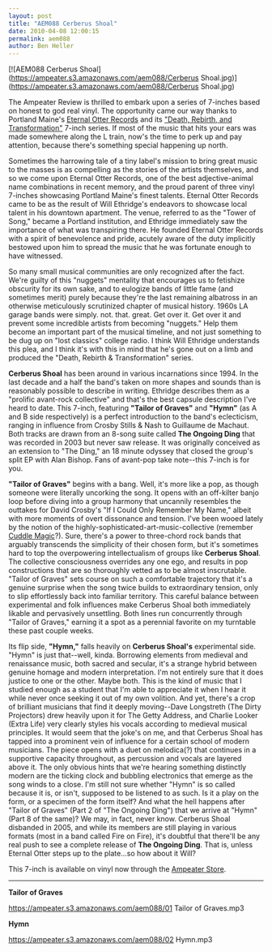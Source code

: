 ```yaml
---
layout: post
title: "AEM088 Cerberus Shoal"
date: 2010-04-08 12:00:15
permalink: aem088
author: Ben Heller
---
```

[![AEM088 Cerberus Shoal](https://ampeater.s3.amazonaws.com/aem088/Cerberus Shoal.jpg)](https://ampeater.s3.amazonaws.com/aem088/Cerberus Shoal.jpg)

The Ampeater Review is thrilled to embark upon a series of 7-inches based on honest to god real vinyl. The opportunity came our way thanks to Portland Maine's [Eternal Otter Records](www.eternalotterrecords.com) and its ["Death, Rebirth, and Transformation"](http://theottersden.wikispaces.com/Vinyl+Single+Series) 7-inch series. If most of the music that hits your ears was made somewhere along the L train, now's the time to perk up and pay attention, because there's something special happening up north.

<!-- more -->

Sometimes the harrowing tale of a tiny label's mission to bring great music to the masses is as compelling as the stories of the artists themselves, and so we come upon Eternal Otter Records, one of the best adjective-animal name combinations in recent memory, and the proud parent of three vinyl 7-inches showcasing Portland Maine's finest talents. Eternal Otter Records came to be as the result of Will Ethridge's endeavors to showcase local talent in his downtown apartment. The venue, referred to as the "Tower of Song," became a Portland institution, and Ethridge immediately saw the importance of what was transpiring there. He founded Eternal Otter Records with a spirit of benevolence and pride, acutely aware of the duty implicitly bestowed upon him to spread the music that he was fortunate enough to have witnessed.

So many small musical communities are only recognized after the fact. We're guilty of this "nuggets" mentality that encourages us to fetishize obscurity for its own sake, and to eulogize bands of little fame (and sometimes merit) purely because they're the last remaining albatross in an otherwise meticulously scrutinized chapter of musical history. 1960s LA garage bands were simply. not. that. great. Get over it. Get over it and prevent some incredible artists from becoming "nuggets." Help them become an important part of the musical timeline, and not just something to be dug up on "lost classics" college radio. I think Will Ethridge understands this plea, and I think it's with this in mind that he's gone out on a limb and produced the "Death, Rebirth & Transformation" series.

**Cerberus Shoal** has been around in various incarnations since 1994. In the last decade and a half the band's taken on more shapes and sounds than is reasonably possible to describe in writing. Ethridge describes them as a "prolific avant-rock collective" and that's the best capsule description I've heard to date. This 7-inch, featuring **"Tailor of Graves"** and **"Hymn"** (as A and B side respectively) is a perfect introduction to the band's eclecticism, ranging in influence from Crosby Stills & Nash to Guillaume de Machaut. Both tracks are drawn from an 8-song suite called **The Ongoing Ding** that was recorded in 2003 but never saw release. It was originally conceived as an extension to "The Ding," an 18 minute odyssey that closed the group's split EP with Alan Bishop. Fans of avant-pop take note--this 7-inch is for you.

**"Tailor of Graves"** begins with a bang. Well, it's more like a pop, as though someone were literally uncorking the song. It opens with an off-kilter banjo loop before diving into a group harmony that uncannily resembles the outtakes for David Crosby's "If I Could Only Remember My Name," albeit with more moments of overt dissonance and tension. I've been wooed lately by the notion of the highly-sophisticated-art-music-collective (remember [Cuddle Magic](http://ampeatermusic.com/aem021)?). Sure, there's a power to three-chord rock bands that arguably transcends the simplicity of their chosen form, but it's sometimes hard to top the overpowering intellectualism of groups like **Cerberus Shoal**. The collective consciousness overrides any one ego, and results in pop constructions that are so thoroughly vetted as to be almost inscrutable. "Tailor of Graves" sets course on such a comfortable trajectory that it's a genuine surprise when the song twice builds to extraordinary tension, only to slip effortlessly back into familiar territory. This careful balance between experimental and folk influences make Cerberus Shoal both immediately likable and pervasively unsettling. Both lines run concurrently through "Tailor of Graves," earning it a spot as a perennial favorite on my turntable these past couple weeks.

Its flip side, **"Hymn,"** falls heavily on **Cerberus Shoal's** experimental side. "Hymn" is just that--well, kinda. Borrowing elements from medieval and renaissance music, both sacred and secular, it's a strange hybrid between genuine homage and modern interpretation. I'm not entirely sure that it does justice to one or the other. Maybe both. This is the kind of music that I studied enough as a student that I'm able to appreciate it when I hear it while never once seeking it out of my own volition. And yet, there's a crop of brilliant musicians that find it deeply moving--Dave Longstreth (The Dirty Projectors) drew heavily upon it for The Getty Address, and Charlie Looker (Extra Life) very clearly styles his vocals according to medieval musical principles. It would seem that the joke's on me, and that Cerberus Shoal has tapped into a prominent vein of influence for a certain school of modern musicians. The piece opens with a duet on melodica(?) that continues in a supportive capacity throughout, as percussion and vocals are layered above it. The only obvious hints that we're hearing something distinctly modern are the ticking clock and bubbling electronics that emerge as the song winds to a close. I'm still not sure whether "Hymn" is so called because it is, or isn't, supposed to be listened to as such. Is it a play on the form, or a specimen of the form itself? And what the hell happens after "Tailor of Graves" (Part 2 of "The Ongoing Ding") that we arrive at "Hymn" (Part 8 of the same)? We may, in fact, never know. Cerberus Shoal disbanded in 2005, and while its members are still playing in various formats (most in a band called Fire on Fire), it's doubtful that there'll be any real push to see a complete release of **The Ongoing Ding**. That is, unless Eternal Otter steps up to the plate...so how about it Will?

This 7-inch is available on vinyl now through the [Ampeater Store](http://ampeatermusic.com/store/vinyl/tailor-of-graves-hymn-7-inch).

---

**Tailor of Graves**

https://ampeater.s3.amazonaws.com/aem088/01 Tailor of Graves.mp3

**Hymn**

https://ampeater.s3.amazonaws.com/aem088/02 Hymn.mp3

